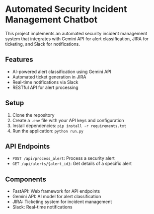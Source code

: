 # Automated Security Incident Management Chatbot

This project implements an automated security incident management system that integrates with Gemini API for alert classification, JIRA for ticketing, and Slack for notifications.

## Features

- AI-powered alert classification using Gemini API
- Automated ticket generation in JIRA
- Real-time notifications via Slack
- RESTful API for alert processing

## Setup

1. Clone the repository
2. Create a `.env` file with your API keys and configuration
3. Install dependencies: `pip install -r requirements.txt`
4. Run the application: `python run.py`

## API Endpoints

- `POST /api/process_alert`: Process a security alert
- `GET /api/alerts/{alert_id}`: Get details of a specific alert

## Components

- FastAPI: Web framework for API endpoints
- Gemini API: AI model for alert classification
- JIRA: Ticketing system for incident management
- Slack: Real-time notifications
